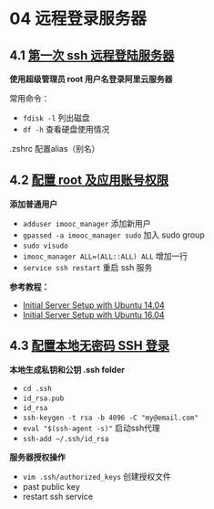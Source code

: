# 04 远程登录服务器

## 4.1 [第一次 ssh 远程登陆服务器](http://coding.imooc.com/lesson/95.html#mid=3111)

**使用超级管理员 root 用户名登录阿里云服务器**

常用命令：

- `fdisk -l` 列出磁盘
- `df -h` 查看硬盘使用情况

.zshrc 配置alias（别名）

## 4.2 [配置 root 及应用账号权限](http://coding.imooc.com/lesson/95.html#mid=3112)

**添加普通用户**

- `adduser imooc_manager` 添加新用户
- `gpassed -a imooc_manager sudo` 加入 sudo group
- `sudo visudo`
- `imooc_manager ALL=(ALL::ALL) ALL` 增加一行
- `service ssh restart` 重启 ssh 服务

**参考教程：**

- [Initial Server Setup with Ubuntu 14.04](https://www.digitalocean.com/community/tutorials/initial-server-setup-with-ubuntu-14-04)
- [Initial Server Setup with Ubuntu 16.04](https://www.digitalocean.com/community/tutorials/initial-server-setup-with-ubuntu-16-04)

## 4.3 [配置本地无密码 SSH 登录](http://coding.imooc.com/lesson/95.html#mid=3205)

**本地生成私钥和公钥 .ssh folder**

- `cd .ssh`
- `id_rsa.pub`
- `id_rsa`
- `ssh-keygen -t rsa -b 4096 -C "my@email.com"`
- `eval "$(ssh-agent -s)"` 启动ssh代理
- `ssh-add ~/.ssh/id_rsa`

**服务器授权操作**

- `vim .ssh/authorized_keys` 创建授权文件
- past public key
- restart ssh service
